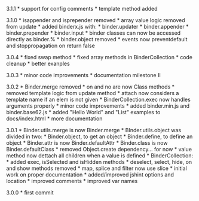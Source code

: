 3.1.1
    * support for config comments
    * template method added

3.1.0
    * isappender and isprepender removed
    * array value logic removed from update 
    * added binderx.js with:
        * binder.updater
        * binder.appender
        * binder.prepender
        * binder.input
    * binder classes can now be accessed directly as binder.%
    * binder.object removed
    * events now preventdefault and stoppropagation on return false 

3.0.4
    * fixed swap method
    * fixed array methods in BinderCollection
    * code cleanup
    * better exanples

3.0.3
    * minor code improvements
    * documentation milestone II

3.0.2
    * Binder.merge removed
    * on and no are now Class methods
    * removed template logic from update method
    * attach now considers a template name if an elem is not given
    * BinderCollection.exec now handles arguments properly
    * minor code improvements
    * added binder.min.js and binder.base62.js
    * added "Hello World" and "List" examples to docs/index.html
    * more documentation

3.0.1
    * Binder.utils.merge is now Binder.merge
    * BInder.utils.object was divided in two:
        * Binder.object, to get an object
        * Binder.define, to define an object
    * Binder.attr is now Binder.defaultAttr
    * Binder.class is now Binder.defaultClass
    * removed Object.create dependency... for now
    * value method now dettach all children when a value is defined
    * BinderCollection:
        * added exec, isSelected and isHidden methods
        * deselect, select, hide, on and show methods removed
        * map, splice and filter now use slice
    * initial work on proper documentation
    * added/improved jshint options and location
    * improved comments
    * improved var names 

3.0.0
    * first commit
